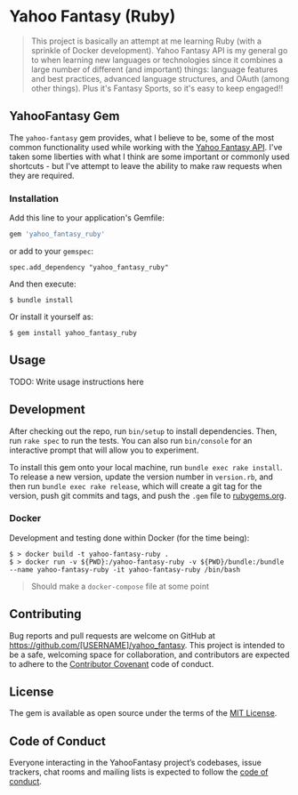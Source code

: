 # Yahoo Fantasy (Ruby)

> This project is basically an attempt at me learning Ruby (with a sprinkle of Docker development).  Yahoo Fantasy API is my general go to when learning new languages or technologies since it combines a large number of different (and important) things: language features and best practices, advanced language structures, and OAuth (among other things).
> Plus it's Fantasy Sports, so it's easy to keep engaged!!

## YahooFantasy Gem

The `yahoo-fantasy` gem provides, what I believe to be, some of the most common functionality used while working with the [Yahoo Fantasy API](https://developer.yahoo.com/fantasysports/guide).  I've taken some liberties with what I think are some important or commonly used shortcuts - but I've attempt to leave the ability to make raw requests when they are required.

### Installation

Add this line to your application's Gemfile:

```ruby
gem 'yahoo_fantasy_ruby'
```

or add to your `gemspec`:

```
spec.add_dependency "yahoo_fantasy_ruby"
```

And then execute:

```
$ bundle install
```

Or install it yourself as:

```
$ gem install yahoo_fantasy_ruby
```

## Usage

TODO: Write usage instructions here

## Development

After checking out the repo, run `bin/setup` to install dependencies. Then, run `rake spec` to run the tests. You can also run `bin/console` for an interactive prompt that will allow you to experiment.

To install this gem onto your local machine, run `bundle exec rake install`. To release a new version, update the version number in `version.rb`, and then run `bundle exec rake release`, which will create a git tag for the version, push git commits and tags, and push the `.gem` file to [rubygems.org](https://rubygems.org).

### Docker

Development and testing done within Docker (for the time being):

```
$ > docker build -t yahoo-fantasy-ruby .
$ > docker run -v ${PWD}:/yahoo-fantasy-ruby -v ${PWD}/bundle:/bundle --name yahoo-fantasy-ruby -it yahoo-fantasy-ruby /bin/bash
```

> Should make a `docker-compose` file at some point

## Contributing

Bug reports and pull requests are welcome on GitHub at https://github.com/[USERNAME]/yahoo_fantasy. This project is intended to be a safe, welcoming space for collaboration, and contributors are expected to adhere to the [Contributor Covenant](http://contributor-covenant.org) code of conduct.

## License

The gem is available as open source under the terms of the [MIT License](https://opensource.org/licenses/MIT).

## Code of Conduct

Everyone interacting in the YahooFantasy project’s codebases, issue trackers, chat rooms and mailing lists is expected to follow the [code of conduct](https://github.com/[USERNAME]/yahoo_fantasy/blob/master/CODE_OF_CONDUCT.md).
